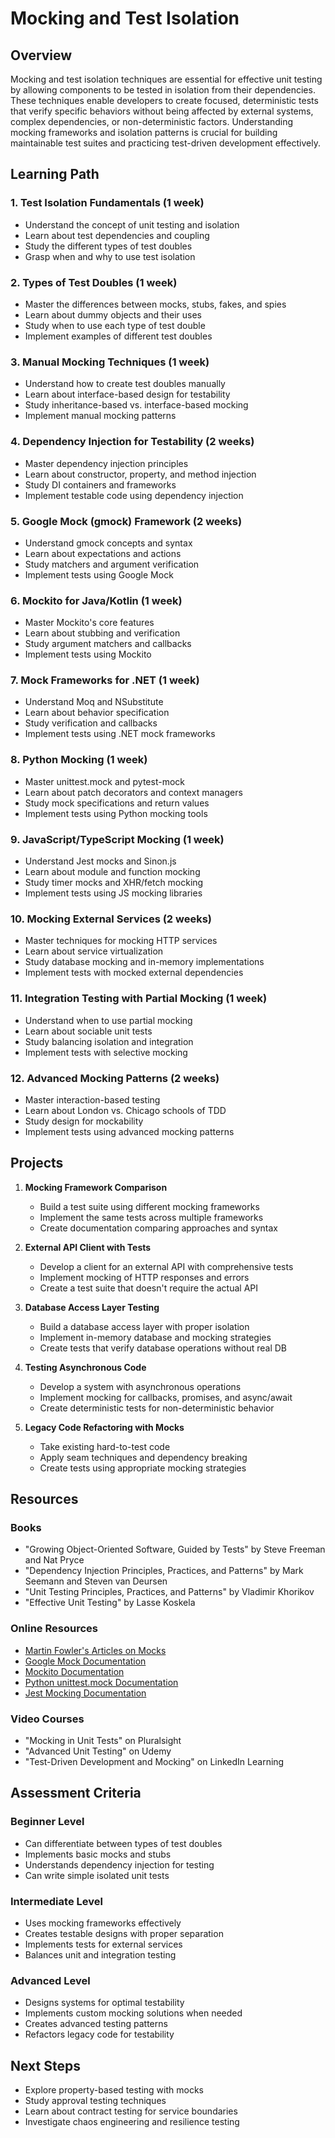 # Mocking and Test Isolation

## Overview
Mocking and test isolation techniques are essential for effective unit testing by allowing components to be tested in isolation from their dependencies. These techniques enable developers to create focused, deterministic tests that verify specific behaviors without being affected by external systems, complex dependencies, or non-deterministic factors. Understanding mocking frameworks and isolation patterns is crucial for building maintainable test suites and practicing test-driven development effectively.

## Learning Path

### 1. Test Isolation Fundamentals (1 week)
- Understand the concept of unit testing and isolation
- Learn about test dependencies and coupling
- Study the different types of test doubles
- Grasp when and why to use test isolation

### 2. Types of Test Doubles (1 week)
- Master the differences between mocks, stubs, fakes, and spies
- Learn about dummy objects and their uses
- Study when to use each type of test double
- Implement examples of different test doubles

### 3. Manual Mocking Techniques (1 week)
- Understand how to create test doubles manually
- Learn about interface-based design for testability
- Study inheritance-based vs. interface-based mocking
- Implement manual mocking patterns

### 4. Dependency Injection for Testability (2 weeks)
- Master dependency injection principles
- Learn about constructor, property, and method injection
- Study DI containers and frameworks
- Implement testable code using dependency injection

### 5. Google Mock (gmock) Framework (2 weeks)
- Understand gmock concepts and syntax
- Learn about expectations and actions
- Study matchers and argument verification
- Implement tests using Google Mock

### 6. Mockito for Java/Kotlin (1 week)
- Master Mockito's core features
- Learn about stubbing and verification
- Study argument matchers and callbacks
- Implement tests using Mockito

### 7. Mock Frameworks for .NET (1 week)
- Understand Moq and NSubstitute
- Learn about behavior specification
- Study verification and callbacks
- Implement tests using .NET mock frameworks

### 8. Python Mocking (1 week)
- Master unittest.mock and pytest-mock
- Learn about patch decorators and context managers
- Study mock specifications and return values
- Implement tests using Python mocking tools

### 9. JavaScript/TypeScript Mocking (1 week)
- Understand Jest mocks and Sinon.js
- Learn about module and function mocking
- Study timer mocks and XHR/fetch mocking
- Implement tests using JS mocking libraries

### 10. Mocking External Services (2 weeks)
- Master techniques for mocking HTTP services
- Learn about service virtualization
- Study database mocking and in-memory implementations
- Implement tests with mocked external dependencies

### 11. Integration Testing with Partial Mocking (1 week)
- Understand when to use partial mocking
- Learn about sociable unit tests
- Study balancing isolation and integration
- Implement tests with selective mocking

### 12. Advanced Mocking Patterns (2 weeks)
- Master interaction-based testing
- Learn about London vs. Chicago schools of TDD
- Study design for mockability
- Implement tests using advanced mocking patterns

## Projects

1. **Mocking Framework Comparison**
   - Build a test suite using different mocking frameworks
   - Implement the same tests across multiple frameworks
   - Create documentation comparing approaches and syntax

2. **External API Client with Tests**
   - Develop a client for an external API with comprehensive tests
   - Implement mocking of HTTP responses and errors
   - Create a test suite that doesn't require the actual API

3. **Database Access Layer Testing**
   - Build a database access layer with proper isolation
   - Implement in-memory database and mocking strategies
   - Create tests that verify database operations without real DB

4. **Testing Asynchronous Code**
   - Develop a system with asynchronous operations
   - Implement mocking for callbacks, promises, and async/await
   - Create deterministic tests for non-deterministic behavior

5. **Legacy Code Refactoring with Mocks**
   - Take existing hard-to-test code
   - Apply seam techniques and dependency breaking
   - Create tests using appropriate mocking strategies

## Resources

### Books
- "Growing Object-Oriented Software, Guided by Tests" by Steve Freeman and Nat Pryce
- "Dependency Injection Principles, Practices, and Patterns" by Mark Seemann and Steven van Deursen
- "Unit Testing Principles, Practices, and Patterns" by Vladimir Khorikov
- "Effective Unit Testing" by Lasse Koskela

### Online Resources
- [Martin Fowler's Articles on Mocks](https://martinfowler.com/articles/mocksArentStubs.html)
- [Google Mock Documentation](https://google.github.io/googletest/gmock_for_dummies.html)
- [Mockito Documentation](https://site.mockito.org/)
- [Python unittest.mock Documentation](https://docs.python.org/3/library/unittest.mock.html)
- [Jest Mocking Documentation](https://jestjs.io/docs/mock-functions)

### Video Courses
- "Mocking in Unit Tests" on Pluralsight
- "Advanced Unit Testing" on Udemy
- "Test-Driven Development and Mocking" on LinkedIn Learning

## Assessment Criteria

### Beginner Level
- Can differentiate between types of test doubles
- Implements basic mocks and stubs
- Understands dependency injection for testing
- Can write simple isolated unit tests

### Intermediate Level
- Uses mocking frameworks effectively
- Creates testable designs with proper separation
- Implements tests for external services
- Balances unit and integration testing

### Advanced Level
- Designs systems for optimal testability
- Implements custom mocking solutions when needed
- Creates advanced testing patterns
- Refactors legacy code for testability

## Next Steps
- Explore property-based testing with mocks
- Study approval testing techniques
- Learn about contract testing for service boundaries
- Investigate chaos engineering and resilience testing

